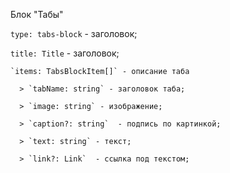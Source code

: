 Блок "Табы"

`type: tabs-block` - заголовок;

`title: Title` - заголовок;

    `items: TabsBlockItem[]` - описание таба

      > `tabName: string` - заголовок таба;

      > `image: string` - изображение;

      > `caption?: string`  - подпись по картинкой;

      > `text: string` - текст;

      > `link?: Link`  - ссылка под текстом;
